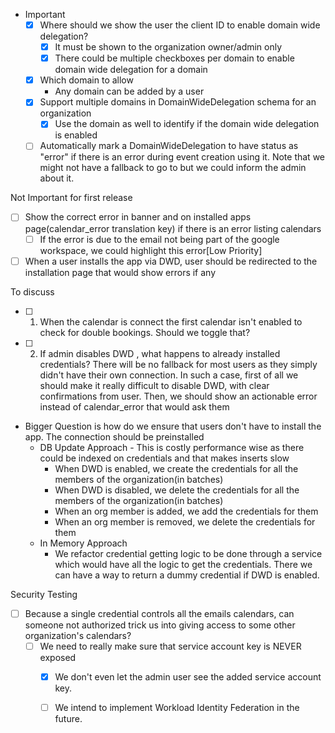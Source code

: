 - Important
  - [x] Where should we show the user the client ID to enable domain wide delegation?
    - [x] It must be shown to the organization owner/admin only
    - [x] There could be multiple checkboxes per domain to enable domain wide delegation for a domain
  - [x] Which domain to allow
    - Any domain can be added by a user
  - [x] Support multiple domains in DomainWideDelegation schema for an organization
    - [x] Use the domain as well to identify if the domain wide delegation is enabled
  - [ ] Automatically mark a DomainWideDelegation to have status as "error" if there is an error during event creation using it. Note that we might not have a fallback to go to but we could inform the admin about it.
  
Not Important for first release
  - [ ] Show the correct error in banner and on installed apps page(calendar_error translation key) if there is an error listing calendars
    - [ ] If the error is due to the email not being part of the google workspace, we could highlight this error[Low Priority]
  - [ ] When a user installs the app via DWD, user should be redirected to the installation page that would show errors if any

To discuss
  - [ ] 1. When the calendar is connect the first calendar isn't enabled to check for double bookings. Should we toggle that?
  - [ ] 2. If admin disables DWD , what happens to already installed credentials? There will be no fallback for most users as they simply didn't have their own connection. In such a case, first of all we should make it really difficult to disable DWD, with clear confirmations from user.
  Then, we should show an actionable error instead of calendar_error that would ask them
  - Bigger Question is how do we ensure that users don't have to install the app. The connection should be preinstalled
    - DB Update Approach - This is costly performance wise as there could be indexed on credentials and that makes inserts slow
      - When DWD is enabled, we create the credentials for all the members of the organization(in batches)
      - When DWD is disabled, we delete the credentials for all the members of the organization(in batches)
      - When an org member is added, we add the credentials for them
      - When an org member is removed, we delete the credentials for them
    - In Memory Approach
      - We refactor credential getting logic to be done through a service which would have all the logic to get the credentials. There we can have a way to return a dummy credential if DWD is enabled.


Security Testing
- [ ] Because a single credential controls all the emails calendars, can someone not authorized trick us into giving access to some other organization's calendars?
  - [ ] We need to really make sure that service account key is NEVER exposed
    - [x] We don't even let the admin user see the added service account key.
    - [ ] We intend to implement Workload Identity Federation in the future.
    